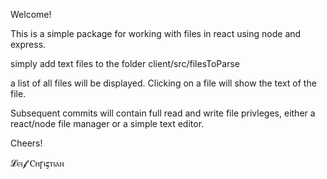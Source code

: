 Welcome!

This is a simple package for working with files in react using node and express.

simply add text files to the folder client/src/filesToParse

a list of all files will be displayed. Clicking on a file will show the text of the file. 

Subsequent commits will contain full read and write file privleges, either a react/node file manager or a simple text editor.

Cheers!

𝓛ⲉⲓ𝓯 Ⲥⲏꞅⲓ𝛓ⲧⲓⲁⲛ